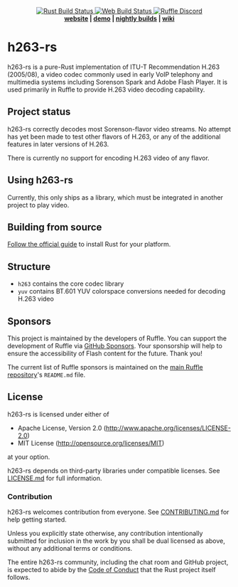<p align="center">
 <a href="https://github.com/ruffle-rs/h263-rs/actions">
  <img src="https://img.shields.io/github/workflow/status/ruffle-rs/h263-rs/Test%20Rust?label=rust%20build" alt="Rust Build Status" />
  <img src="https://img.shields.io/github/workflow/status/ruffle-rs/h263-rs/Test%20Web?label=web%20build" alt="Web Build Status" />
 </a>
  <a href="https://discord.gg/ruffle">
      <img src="https://img.shields.io/discord/610531541889581066" alt="Ruffle Discord">
  </a>
  <br>
  <strong><a href="https://ruffle.rs">website</a> | <a href="https://ruffle.rs/demo">demo</a> | <a href="https://github.com/ruffle-rs/h263-rs/releases">nightly builds</a> | <a href="https://github.com/ruffle-rs/h263-rs/wiki">wiki</a></strong>
</p>

# h263-rs

h263-rs is a pure-Rust implementation of ITU-T Recommendation H.263 (2005/08), a video codec commonly used in early VoIP telephony and multimedia systems including Sorenson Spark and Adobe Flash Player. It is used primarily in Ruffle to provide H.263 video decoding capability.

## Project status

h263-rs correctly decodes most Sorenson-flavor video streams. No attempt has yet been made to test other flavors of H.263, or any of the additional features in later versions of H.263.

There is currently no support for encoding H.263 video of any flavor.
## Using h263-rs

Currently, this only ships as a library, which must be integrated in another project to play video.

## Building from source

[Follow the official guide](https://www.rust-lang.org/tools/install) to install Rust for your platform.

## Structure

- `h263` contains the core codec library
- `yuv` contains BT.601 YUV colorspace conversions needed for decoding H.263 video

## Sponsors

This project is maintained by the developers of Ruffle. You can support the development of Ruffle via [GitHub Sponsors](https://github.com/sponsors/ruffle-rs). Your sponsorship will help to ensure the accessibility of Flash content for the future. Thank you!

The current list of Ruffle sponsors is maintained on the [main Ruffle repository](https://github.com/ruffle-rs/ruffle)'s `README.md` file.

## License

h263-rs is licensed under either of

- Apache License, Version 2.0 (http://www.apache.org/licenses/LICENSE-2.0)
- MIT License (http://opensource.org/licenses/MIT)

at your option.

h263-rs depends on third-party libraries under compatible licenses. See [LICENSE.md](LICENSE.md) for full information.

### Contribution

h263-rs welcomes contribution from everyone. See [CONTRIBUTING.md](CONTRIBUTING.md) for help getting started.

Unless you explicitly state otherwise, any contribution intentionally submitted
for inclusion in the work by you shall be dual licensed as above, without any
additional terms or conditions.

The entire h263-rs community, including the chat room and GitHub project, is expected to abide by the [Code of Conduct](https://www.rust-lang.org/policies/code-of-conduct) that the Rust project itself follows.

